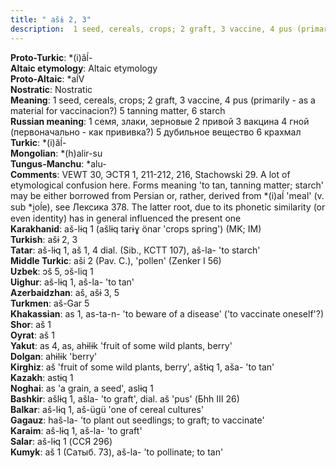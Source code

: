 ```yaml
---
title: " ašɨ 2, 3"
description:  1 seed, cereals, crops; 2 graft, 3 vaccine, 4 pus (primarily - as a material for vaccinacion?) 5 tanning matter, 6 starch
---
```


<strong>Proto-Turkic</strong>:  *(i)ăĺ-<br>
<strong>Altaic etymology</strong>:  Altaic etymology<br>
<strong> Proto-Altaic</strong>:  *aĺV<br>
<strong>Nostratic</strong>:  Nostratic<br>
<strong>Meaning</strong>:  1 seed, cereals, crops; 2 graft, 3 vaccine, 4 pus (primarily - as a material for vaccinacion?) 5 tanning matter, 6 starch<br>
<strong>Russian meaning</strong>:  1 семя, злаки, зерновые 2 привой 3 вакцина 4 гной (первоначально - как прививка?) 5 дубильное вещество 6 крахмал<br>
<strong>Turkic</strong>:  *(i)ăĺ-<br>
<strong>Mongolian</strong>:  *(h)alir-su<br>
<strong>Tungus-Manchu</strong>:  *alu-<br>
<strong>Comments</strong>:  VEWT 30, ЭСТЯ 1, 211-212, 216, Stachowski 29. A lot of etymological confusion here. Forms meaning 'to tan, tanning matter; starch' may be either borrowed from Persian or, rather, derived from *(i)aĺ 'meal' (v. sub *i̯oĺe), see Лексика 378. The latter root, due to its phonetic similarity (or even identity) has in general influenced the present one<br>
<strong>Karakhanid</strong>:  aš-lɨq 1 (ašlɨq tarɨɣ önar 'crops spring') (MK; IM)<br>
<strong>Turkish</strong>:  ašɨ 2, 3<br>
<strong>Tatar</strong>:  aš-lɨq 1, aš 1, 4 dial. (Sib., КСТТ 107), aš-la- 'to starch'<br>
<strong>Middle Turkic</strong>:  aši 2 (Pav. C.), 'pollen' (Zenker I 56)<br>
<strong>Uzbek</strong>:  ɔš 5, ɔš-liq 1<br>
<strong>Uighur</strong>:  aš-lɨq 1, aš-la- 'to tan'<br>
<strong>Azerbaidzhan</strong>:  aš, ašɨ 3, 5<br>
<strong>Turkmen</strong>:  aš-Gar 5<br>
<strong>Khakassian</strong>:  as 1, as-ta-n- 'to beware of a disease' ('to vaccinate oneself'?)<br>
<strong>Shor</strong>:  aš 1<br>
<strong>Oyrat</strong>:  aš 1<br>
<strong>Yakut</strong>:  as 4, as, ahɨlɨk 'fruit of some wild plants, berry'<br>
<strong>Dolgan</strong>:  ahɨlɨk 'berry'<br>
<strong>Kirghiz</strong>:  aš 'fruit of some wild plants, berry', aštɨq 1, aša- 'to tan'<br>
<strong>Kazakh</strong>:  astɨq 1<br>
<strong>Noghai</strong>:  as 'a grain, a seed', aslɨq 1<br>
<strong>Bashkir</strong>:  ašlɨq 1, ašla- 'to graft', dial. aš 'pus' (Бhh III 26)<br>
<strong>Balkar</strong>:  aš-lɨq 1, aš-ügü 'one of cereal cultures'<br>
<strong>Gagauz</strong>:  haš-la- 'to plant out seedlings; to graft; to vaccinate'<br>
<strong>Karaim</strong>:  aš-lɨq 1, aš-la- 'to graft'<br>
<strong>Salar</strong>:  aš-lɨq 1 (ССЯ 296)<br>
<strong>Kumyk</strong>:  aš 1 (Cатыб. 73), aš-la- 'to pollinate; to tan'<br>


